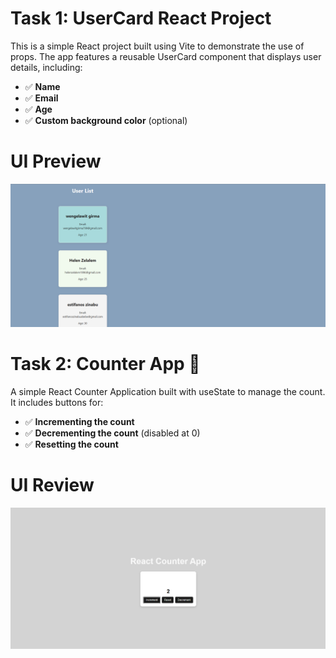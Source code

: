 # Task 1: UserCard React Project

This is a simple React project built using Vite to demonstrate the use of props. The app features a reusable UserCard component that displays user details, including:
- ✅ **Name**
- ✅ **Email**
- ✅ **Age**
- ✅ **Custom background color** (optional)
# UI Preview
![UserCard Screenshot](user-card-project/public/screenshot.png)

# Task 2: Counter App 🧮
A simple React Counter Application built with useState to manage the count.
It includes buttons for:
- ✅ **Incrementing the count**
- ✅ **Decrementing the count** (disabled at 0)
- ✅ **Resetting the count**
# UI Review
![Counter Screenshot](Counter-app/public/screenshot.png)


